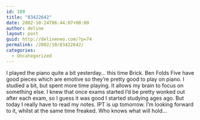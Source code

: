 ```yaml
---
id: 189
title: "83422642"
date: 2002-10-24T06:44:07+00:00
author: deline
layout: post
guid: http://delineneo.com/?p=74
permalink: /2002/10/83422642/
categories:
  - Uncategorized
---
```

I played the piano quite a bit yesterday&#8230; this time Brick. Ben Folds Five have good pieces which are emotive so they&#8217;re pretty good to play on piano. I studied a bit, but spent more time playing. It allows my brain to focus on something else. I knew that once exams started I&#8217;d be pretty wonked out after each exam, so I guess it was good I started studying ages ago. But today I really have to read my notes. IPT is up tomorrow. I&#8217;m looking forward to it, whilst at the same time freaked. Who knows what will hold&#8230;
